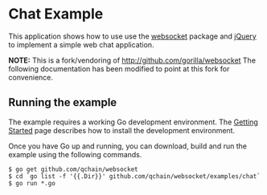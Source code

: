 # Chat Example

This application shows how to use use the
[websocket](https://github.com/qchain/websocket) package and
[jQuery](http://jquery.com) to implement a simple web chat application.

**NOTE:** This is a fork/vendoring of http://github.com/gorilla/websocket
The following documentation has been modified to point at this fork for
convenience.

## Running the example

The example requires a working Go development environment. The [Getting
Started](http://golang.org/doc/install) page describes how to install the
development environment.

Once you have Go up and running, you can download, build and run the example
using the following commands.

    $ go get github.com/qchain/websocket
    $ cd `go list -f '{{.Dir}}' github.com/qchain/websocket/examples/chat`
    $ go run *.go

